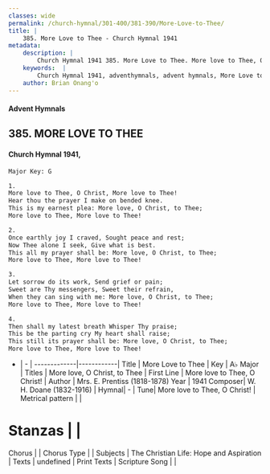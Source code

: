 ```yaml
---
classes: wide
permalink: /church-hymnal/301-400/381-390/More-Love-to-Thee/
title: |
    385. More Love to Thee - Church Hymnal 1941
metadata:
    description: |
        Church Hymnal 1941 385. More Love to Thee. More love to Thee, O Christ, More love to Thee! Hear thou the prayer I make on bended knee. This is my earnest plea: More love, O Christ, to Thee; More love to Thee, More love to Thee! 
    keywords:  |
        Church Hymnal 1941, adventhymnals, advent hymnals, More Love to Thee, More love to Thee, O Christ!. More love, O Christ, to Thee
    author: Brian Onang'o
---
```


#### Advent Hymnals
## 385. MORE LOVE TO THEE
####  Church Hymnal 1941,

```txt
Major Key: G

1.
More love to Thee, O Christ, More love to Thee!
Hear thou the prayer I make on bended knee.
This is my earnest plea: More love, O Christ, to Thee;
More love to Thee, More love to Thee!

2.
Once earthly joy I craved, Sought peace and rest;
Now Thee alone I seek, Give what is best.
This all my prayer shall be: More love, O Christ, to Thee;
More love to Thee, More love to Thee!

3.
Let sorrow do its work, Send grief or pain;
Sweet are Thy messengers, Sweet their refrain,
When they can sing with me: More love, O Christ, to Thee;
More love to Thee, More love to Thee!

4.
Then shall my latest breath Whisper Thy praise;
This be the parting cry My heart shall raise;
This still its prayer shall be: More love, O Christ, to Thee;
More love to Thee, More love to Thee!

```

- |   -  |
-------------|------------|
Title | More Love to Thee |
Key | A♭ Major |
Titles | More love, O Christ, to Thee |
First Line | More love to Thee, O Christ! |
Author | Mrs. E. Prentiss (1818-1878)
Year | 1941
Composer| W. H. Doane (1832-1916) |
Hymnal|  - |
Tune| More love to Thee, O Christ! |
Metrical pattern | |
# Stanzas |  |
Chorus |  |
Chorus Type |  |
Subjects | The Christian Life: Hope and Aspiration |
Texts | undefined |
Print Texts | 
Scripture Song |  |
    
